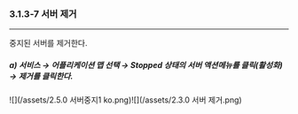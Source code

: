### 3.1.3-7 서버 제거

---

중지된 서버를 제거한다.

##### a\) 서비스 → 어플리케이션 맵 선택 → Stopped 상태의 서버 액션메뉴를 클릭\(활성화\) → 제거를 클릭한다. 
![](/assets/2.5.0 서버중지1 ko.png)![](/assets/2.3.0 서버 제거.png)



